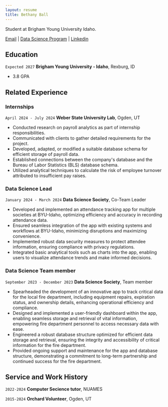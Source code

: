 ```yaml
---
layout: resume
title: Bethany Ball
---
```

Student at Brigham Young University Idaho.

<div id="webaddress">
<a href="bal23008@byui.edu">Email</a>
| <a href="https://byuidatascience.github.io/development.html">Data Science Program</a>
| <a href="www.linkedin.com/in/bethany-c-ball">Linkedin</a>
</div>

<!-- https://www.monique.tech/the-art-of-markdown -->


## Education

`Expected 2027`
__Brigham Young University - Idaho__, Rexburg, ID

- 3.8 GPA


## Related Experience

### Internships

`April 2024 - July 2024`
__Weber State University Lab__, Ogden, UT

- Conducted research on payroll analytics as part of internship responsibilities.
- Communicated with clients to gather detailed requirements for the project.
- Developed, adapted, or modified a suitable database schema for efficient storage of payroll data.
- Established connections between the company's database and the Bureau of Labor Statistics (BLS) database schema.
- Utilized analytical techniques to calculate the risk of employee turnover attributed to insufficient pay raises.

### Data Science Lead

`January 2024 - March 2024`
__Data Science Society__, Co-Team Leader

- Developed and implemented an attendance tracking app for multiple societies at BYU-Idaho, optimizing efficiency and accuracy in recording attendance data.
- Ensured seamless integration of the app with existing systems and workflows at BYU-Idaho, minimizing disruptions and maximizing convenience.
- Implemented robust data security measures to protect attendee information, ensuring compliance with privacy regulations.
- Integrated basic analytical tools such as charts into the app, enabling users to visualize attendance trends and make informed decisions.

### Data Science Team member

`September 2023 - December 2023`
__Data Science Society__, Team member

- Spearheaded the development of an innovative app to track critical data for the local fire department, including equipment repairs, expiration status, and ownership details, enhancing operational efficiency and compliance.
- Designed and implemented a user-friendly dashboard within the app, enabling seamless storage and retrieval of vital information, empowering fire department personnel to access necessary data with ease.
- Engineered a robust database structure optimized for efficient data storage and retrieval, ensuring the integrity and accessibility of critical information for the fire department.
- Provided ongoing support and maintenance for the app and database structure, demonstrating a commitment to long-term partnership and continued success for the fire department.

## Service and Work History

`2022-2024`
__Computer Secience tutor__, NUAMES


`2015-2024`
__Orchard Volunteer__, Ogden, UT



<!-- ### Footer

Last updated: May 2013 -->


